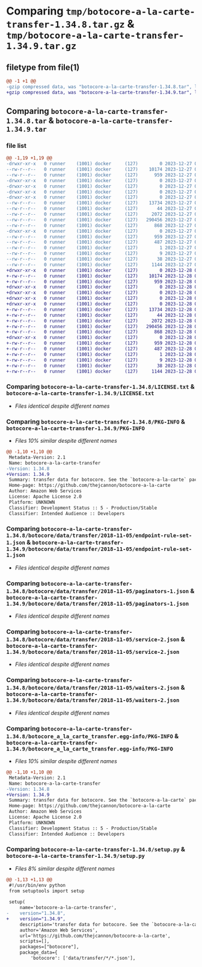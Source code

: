 # Comparing `tmp/botocore-a-la-carte-transfer-1.34.8.tar.gz` & `tmp/botocore-a-la-carte-transfer-1.34.9.tar.gz`

## filetype from file(1)

```diff
@@ -1 +1 @@
-gzip compressed data, was "botocore-a-la-carte-transfer-1.34.8.tar", last modified: Wed Dec 27 01:07:03 2023, max compression
+gzip compressed data, was "botocore-a-la-carte-transfer-1.34.9.tar", last modified: Thu Dec 28 01:07:04 2023, max compression
```

## Comparing `botocore-a-la-carte-transfer-1.34.8.tar` & `botocore-a-la-carte-transfer-1.34.9.tar`

### file list

```diff
@@ -1,19 +1,19 @@
-drwxr-xr-x   0 runner    (1001) docker     (127)        0 2023-12-27 01:07:03.019360 botocore-a-la-carte-transfer-1.34.8/
--rw-r--r--   0 runner    (1001) docker     (127)    10174 2023-12-27 01:07:02.000000 botocore-a-la-carte-transfer-1.34.8/LICENSE.txt
--rw-r--r--   0 runner    (1001) docker     (127)      959 2023-12-27 01:07:03.019360 botocore-a-la-carte-transfer-1.34.8/PKG-INFO
-drwxr-xr-x   0 runner    (1001) docker     (127)        0 2023-12-27 01:07:03.015360 botocore-a-la-carte-transfer-1.34.8/botocore/
-drwxr-xr-x   0 runner    (1001) docker     (127)        0 2023-12-27 01:07:03.015360 botocore-a-la-carte-transfer-1.34.8/botocore/data/
-drwxr-xr-x   0 runner    (1001) docker     (127)        0 2023-12-27 01:07:03.015360 botocore-a-la-carte-transfer-1.34.8/botocore/data/transfer/
-drwxr-xr-x   0 runner    (1001) docker     (127)        0 2023-12-27 01:07:03.019360 botocore-a-la-carte-transfer-1.34.8/botocore/data/transfer/2018-11-05/
--rw-r--r--   0 runner    (1001) docker     (127)    13734 2023-12-27 01:06:29.000000 botocore-a-la-carte-transfer-1.34.8/botocore/data/transfer/2018-11-05/endpoint-rule-set-1.json
--rw-r--r--   0 runner    (1001) docker     (127)       44 2023-12-27 01:06:29.000000 botocore-a-la-carte-transfer-1.34.8/botocore/data/transfer/2018-11-05/examples-1.json
--rw-r--r--   0 runner    (1001) docker     (127)     2072 2023-12-27 01:06:29.000000 botocore-a-la-carte-transfer-1.34.8/botocore/data/transfer/2018-11-05/paginators-1.json
--rw-r--r--   0 runner    (1001) docker     (127)   290456 2023-12-27 01:06:29.000000 botocore-a-la-carte-transfer-1.34.8/botocore/data/transfer/2018-11-05/service-2.json
--rw-r--r--   0 runner    (1001) docker     (127)      868 2023-12-27 01:06:29.000000 botocore-a-la-carte-transfer-1.34.8/botocore/data/transfer/2018-11-05/waiters-2.json
-drwxr-xr-x   0 runner    (1001) docker     (127)        0 2023-12-27 01:07:03.019360 botocore-a-la-carte-transfer-1.34.8/botocore_a_la_carte_transfer.egg-info/
--rw-r--r--   0 runner    (1001) docker     (127)      959 2023-12-27 01:07:02.000000 botocore-a-la-carte-transfer-1.34.8/botocore_a_la_carte_transfer.egg-info/PKG-INFO
--rw-r--r--   0 runner    (1001) docker     (127)      487 2023-12-27 01:07:02.000000 botocore-a-la-carte-transfer-1.34.8/botocore_a_la_carte_transfer.egg-info/SOURCES.txt
--rw-r--r--   0 runner    (1001) docker     (127)        1 2023-12-27 01:07:02.000000 botocore-a-la-carte-transfer-1.34.8/botocore_a_la_carte_transfer.egg-info/dependency_links.txt
--rw-r--r--   0 runner    (1001) docker     (127)        9 2023-12-27 01:07:02.000000 botocore-a-la-carte-transfer-1.34.8/botocore_a_la_carte_transfer.egg-info/top_level.txt
--rw-r--r--   0 runner    (1001) docker     (127)       38 2023-12-27 01:07:03.019360 botocore-a-la-carte-transfer-1.34.8/setup.cfg
--rw-r--r--   0 runner    (1001) docker     (127)     1144 2023-12-27 01:07:02.000000 botocore-a-la-carte-transfer-1.34.8/setup.py
+drwxr-xr-x   0 runner    (1001) docker     (127)        0 2023-12-28 01:07:04.834461 botocore-a-la-carte-transfer-1.34.9/
+-rw-r--r--   0 runner    (1001) docker     (127)    10174 2023-12-28 01:07:04.000000 botocore-a-la-carte-transfer-1.34.9/LICENSE.txt
+-rw-r--r--   0 runner    (1001) docker     (127)      959 2023-12-28 01:07:04.834461 botocore-a-la-carte-transfer-1.34.9/PKG-INFO
+drwxr-xr-x   0 runner    (1001) docker     (127)        0 2023-12-28 01:07:04.834461 botocore-a-la-carte-transfer-1.34.9/botocore/
+drwxr-xr-x   0 runner    (1001) docker     (127)        0 2023-12-28 01:07:04.834461 botocore-a-la-carte-transfer-1.34.9/botocore/data/
+drwxr-xr-x   0 runner    (1001) docker     (127)        0 2023-12-28 01:07:04.834461 botocore-a-la-carte-transfer-1.34.9/botocore/data/transfer/
+drwxr-xr-x   0 runner    (1001) docker     (127)        0 2023-12-28 01:07:04.834461 botocore-a-la-carte-transfer-1.34.9/botocore/data/transfer/2018-11-05/
+-rw-r--r--   0 runner    (1001) docker     (127)    13734 2023-12-28 01:06:26.000000 botocore-a-la-carte-transfer-1.34.9/botocore/data/transfer/2018-11-05/endpoint-rule-set-1.json
+-rw-r--r--   0 runner    (1001) docker     (127)       44 2023-12-28 01:06:26.000000 botocore-a-la-carte-transfer-1.34.9/botocore/data/transfer/2018-11-05/examples-1.json
+-rw-r--r--   0 runner    (1001) docker     (127)     2072 2023-12-28 01:06:26.000000 botocore-a-la-carte-transfer-1.34.9/botocore/data/transfer/2018-11-05/paginators-1.json
+-rw-r--r--   0 runner    (1001) docker     (127)   290456 2023-12-28 01:06:26.000000 botocore-a-la-carte-transfer-1.34.9/botocore/data/transfer/2018-11-05/service-2.json
+-rw-r--r--   0 runner    (1001) docker     (127)      868 2023-12-28 01:06:26.000000 botocore-a-la-carte-transfer-1.34.9/botocore/data/transfer/2018-11-05/waiters-2.json
+drwxr-xr-x   0 runner    (1001) docker     (127)        0 2023-12-28 01:07:04.834461 botocore-a-la-carte-transfer-1.34.9/botocore_a_la_carte_transfer.egg-info/
+-rw-r--r--   0 runner    (1001) docker     (127)      959 2023-12-28 01:07:04.000000 botocore-a-la-carte-transfer-1.34.9/botocore_a_la_carte_transfer.egg-info/PKG-INFO
+-rw-r--r--   0 runner    (1001) docker     (127)      487 2023-12-28 01:07:04.000000 botocore-a-la-carte-transfer-1.34.9/botocore_a_la_carte_transfer.egg-info/SOURCES.txt
+-rw-r--r--   0 runner    (1001) docker     (127)        1 2023-12-28 01:07:04.000000 botocore-a-la-carte-transfer-1.34.9/botocore_a_la_carte_transfer.egg-info/dependency_links.txt
+-rw-r--r--   0 runner    (1001) docker     (127)        9 2023-12-28 01:07:04.000000 botocore-a-la-carte-transfer-1.34.9/botocore_a_la_carte_transfer.egg-info/top_level.txt
+-rw-r--r--   0 runner    (1001) docker     (127)       38 2023-12-28 01:07:04.834461 botocore-a-la-carte-transfer-1.34.9/setup.cfg
+-rw-r--r--   0 runner    (1001) docker     (127)     1144 2023-12-28 01:07:04.000000 botocore-a-la-carte-transfer-1.34.9/setup.py
```

### Comparing `botocore-a-la-carte-transfer-1.34.8/LICENSE.txt` & `botocore-a-la-carte-transfer-1.34.9/LICENSE.txt`

 * *Files identical despite different names*

### Comparing `botocore-a-la-carte-transfer-1.34.8/PKG-INFO` & `botocore-a-la-carte-transfer-1.34.9/PKG-INFO`

 * *Files 10% similar despite different names*

```diff
@@ -1,10 +1,10 @@
 Metadata-Version: 2.1
 Name: botocore-a-la-carte-transfer
-Version: 1.34.8
+Version: 1.34.9
 Summary: transfer data for botocore. See the `botocore-a-la-carte` package for more info.
 Home-page: https://github.com/thejcannon/botocore-a-la-carte
 Author: Amazon Web Services
 License: Apache License 2.0
 Platform: UNKNOWN
 Classifier: Development Status :: 5 - Production/Stable
 Classifier: Intended Audience :: Developers
```

### Comparing `botocore-a-la-carte-transfer-1.34.8/botocore/data/transfer/2018-11-05/endpoint-rule-set-1.json` & `botocore-a-la-carte-transfer-1.34.9/botocore/data/transfer/2018-11-05/endpoint-rule-set-1.json`

 * *Files identical despite different names*

### Comparing `botocore-a-la-carte-transfer-1.34.8/botocore/data/transfer/2018-11-05/paginators-1.json` & `botocore-a-la-carte-transfer-1.34.9/botocore/data/transfer/2018-11-05/paginators-1.json`

 * *Files identical despite different names*

### Comparing `botocore-a-la-carte-transfer-1.34.8/botocore/data/transfer/2018-11-05/service-2.json` & `botocore-a-la-carte-transfer-1.34.9/botocore/data/transfer/2018-11-05/service-2.json`

 * *Files identical despite different names*

### Comparing `botocore-a-la-carte-transfer-1.34.8/botocore/data/transfer/2018-11-05/waiters-2.json` & `botocore-a-la-carte-transfer-1.34.9/botocore/data/transfer/2018-11-05/waiters-2.json`

 * *Files identical despite different names*

### Comparing `botocore-a-la-carte-transfer-1.34.8/botocore_a_la_carte_transfer.egg-info/PKG-INFO` & `botocore-a-la-carte-transfer-1.34.9/botocore_a_la_carte_transfer.egg-info/PKG-INFO`

 * *Files 10% similar despite different names*

```diff
@@ -1,10 +1,10 @@
 Metadata-Version: 2.1
 Name: botocore-a-la-carte-transfer
-Version: 1.34.8
+Version: 1.34.9
 Summary: transfer data for botocore. See the `botocore-a-la-carte` package for more info.
 Home-page: https://github.com/thejcannon/botocore-a-la-carte
 Author: Amazon Web Services
 License: Apache License 2.0
 Platform: UNKNOWN
 Classifier: Development Status :: 5 - Production/Stable
 Classifier: Intended Audience :: Developers
```

### Comparing `botocore-a-la-carte-transfer-1.34.8/setup.py` & `botocore-a-la-carte-transfer-1.34.9/setup.py`

 * *Files 8% similar despite different names*

```diff
@@ -1,13 +1,13 @@
 #!/usr/bin/env python
 from setuptools import setup
 
 setup(
     name='botocore-a-la-carte-transfer',
-    version="1.34.8",
+    version="1.34.9",
     description='transfer data for botocore. See the `botocore-a-la-carte` package for more info.',
     author='Amazon Web Services',
     url='https://github.com/thejcannon/botocore-a-la-carte',
     scripts=[],
     packages=["botocore"],
     package_data={
         'botocore': ['data/transfer/*/*.json'],
```

